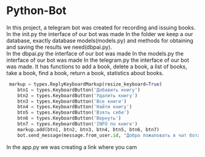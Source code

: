 # Python-Bot
 In this project, a telegram bot was created for recording and issuing books.
In the init.py the interface of our bot was made
In the folder we keep a our database, exactly database models(models.py) and methods for obtaining and saving the results we need(dbpai.py).</br>
In the dbpai.py the interface of our bot was made
In the models.py the interface of our bot was made
In the telegram.py the interface of our bot was made. It has functions to add a book, delete a book, a list of books, take a book, find a book, return a book, statistics about books.
```python
 markup = types.ReplyKeyboardMarkup(resize_keyboard=True)
    btn1 = types.KeyboardButton('Добавить книгу')
    btn2 = types.KeyboardButton('Удалить книгу')
    btn3 = types.KeyboardButton('Все книги')
    btn4 = types.KeyboardButton('Найти книгу')
    btn5 = types.KeyboardButton('Взять себе')
    btn6 = types.KeyboardButton('Вернуть')
    btn7 = types.KeyboardButton('INFO по книге')
    markup.add(btn1, btn2, btn3, btn4, btn5, btn6, btn7)
    bot.send_message(message.from_user.id, "Добро пожаловать в чат бота-библиотеки! Выберите действие", reply_markup=markup)
```
In the app.py we was creating a link where you cam

